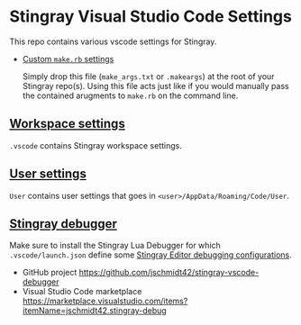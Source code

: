 Stingray Visual Studio Code Settings
====================================

This repo contains various vscode settings for Stingray.

- [Custom `make.rb` settings](./make_args.txt)
  
  Simply drop this file (`make_args.txt` or `.makeargs`) at the root of your Stingray repo(s). Using this file acts just like if you would manually pass the contained arugments to `make.rb` on the command line.

## [Workspace settings](./.vscode)

`.vscode` contains Stingray workspace settings.

## [User settings](./User)

`User` contains user settings that goes in `<user>/AppData/Roaming/Code/User`.

## [Stingray debugger](https://github.com/jschmidt42/stingray-vscode-debugger)

Make sure to install the Stingray Lua Debugger for which `.vscode/launch.json` define some [Stingray Editor debugging configurations](https://github.com/jschmidt42/stingray-vscode-config/blob/master/.vscode/launch.json#L38).

- GitHub project <https://github.com/jschmidt42/stingray-vscode-debugger>
- Visual Studio Code marketplace <https://marketplace.visualstudio.com/items?itemName=jschmidt42.stingray-debug>